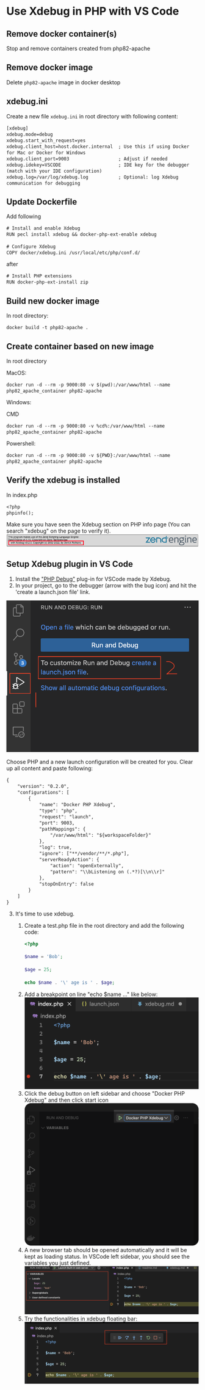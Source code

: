 # Use Xdebug in PHP with VS Code

## Remove docker container(s)
Stop and remove containers created from php82-apache

## Remove docker image
Delete `php82-apache` image in docker desktop

## xdebug.ini
Create a new file `xdebug.ini` in root directory with following content:

```
[xdebug]
xdebug.mode=debug
xdebug.start_with_request=yes
xdebug.client_host=host.docker.internal  ; Use this if using Docker for Mac or Docker for Windows
xdebug.client_port=9003                  ; Adjust if needed
xdebug.idekey=VSCODE                     ; IDE key for the debugger (match with your IDE configuration)
xdebug.log=/var/log/xdebug.log           ; Optional: log Xdebug communication for debugging
```

## Update Dockerfile

Add following
```
# Install and enable Xdebug
RUN pecl install xdebug && docker-php-ext-enable xdebug

# Configure Xdebug
COPY docker/xdebug.ini /usr/local/etc/php/conf.d/
```
after
```
# Install PHP extensions
RUN docker-php-ext-install zip
```
## Build new docker image
In root directory:
```shell
docker build -t php82-apache . 
```

## Create container based on new image
In root directory

MacOS:
 ```shell
docker run -d --rm -p 9000:80 -v $(pwd):/var/www/html --name php82_apache_container php82-apache
```

Windows:

CMD
```
docker run -d --rm -p 9000:80 -v %cd%:/var/www/html --name php82_apache_container php82-apache
```

Powershell:
```
docker run -d --rm -p 9000:80 -v ${PWD}:/var/www/html --name php82_apache_container php82-apache
```

## Verify the xdebug is installed
In index.php

```
<?php
phpinfo();
```

Make sure you have seen the Xdebug section on PHP info page (You can search "xdebug" on the page to verify it).
![xdebug is enabled](xdebug-enabled.png "xdebug is enabled")

## Setup Xdebug plugin in VS Code

1. Install the ["PHP Debug"](https://marketplace.visualstudio.com/items?itemName=xdebug.php-debug) plug-in for VSCode made by Xdebug.
2. In your project, go to the debugger (arrow with the bug icon) and hit the 'create a launch.json file' link.

![Create a launch json file](debug-1.png "Create a launch json file")

Choose PHP and a new launch configuration will be created for you.
Clear up all content and paste following:
```
{
    "version": "0.2.0",
    "configurations": [
        {
            "name": "Docker PHP Xdebug",
            "type": "php",
            "request": "launch",
            "port": 9003, 
            "pathMappings": {
                "/var/www/html": "${workspaceFolder}"
            },
            "log": true,
            "ignore": ["**/vendor/**/*.php"],
            "serverReadyAction": {
                "action": "openExternally",
                "pattern": "\\bListening on (.*?)[\\n\\r]"
            },
            "stopOnEntry": false
        }
    ]
}
```
3. It's time to use xdebug.

    1. Create a test.php file in the root directory and add the following code:
        ```php
        <?php

        $name = 'Bob';

        $age = 25;

        echo $name . '\' age is ' . $age;
        ```
    2. Add a breakpoint on line "echo $name ..." like below:
    ![Add one breakpoint](add-breakpoint.png "Add one breakpoint")
    3. Click the debug button on left sidebar and choose "Docker PHP Xdebug" and then click start icon
    ![Start the debug process](start-debug.png "Start the debug process")
    4. A new browser tab should be opened automatically and it will be kept as loading status. In VSCode left sidebar, you should see the variables you just defined.
    ![result](result.png "result")
    5. Try the functionalities in xdebug floating bar:
    ![debug floating bar](debug-floating-bar.png "debug floating bar")
    
